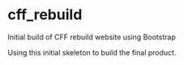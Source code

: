 # cff_rebuild
Initial build of CFF rebuild website using Bootstrap

Using this initial skeleton to build the final product. 